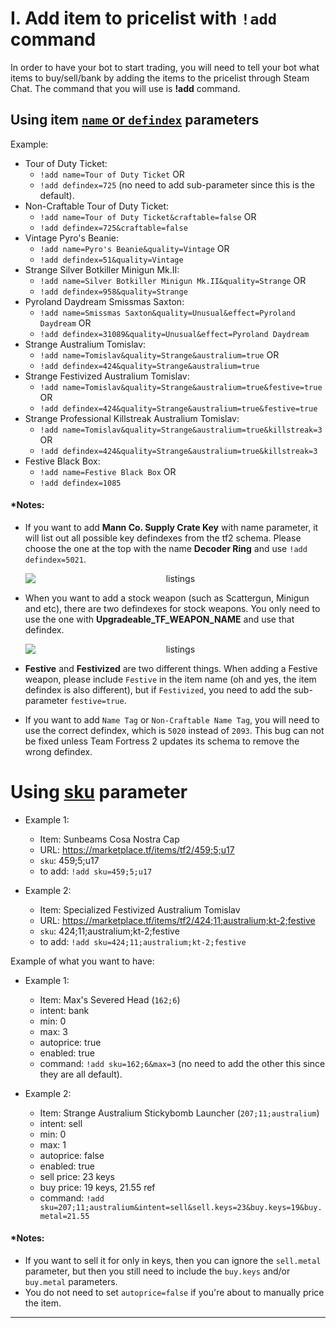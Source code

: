 # I. Add item to pricelist with `!add` command

In order to have your bot to start trading, you will need to tell your bot what items to buy/sell/bank by adding the items to the pricelist through Steam Chat.
The command that you will use is **!add** command. 

## Using item [`name` or `defindex`](https://github.com/TF2Autobot/tf2autobot/wiki/3.2-item-identifying-parameters#3.2.1---`name`-and-`defindex`-parameters) parameters

Example:

-   Tour of Duty Ticket:
    -   `!add name=Tour of Duty Ticket` OR
    -   `!add defindex=725` (no need to add sub-parameter since this is the default).
-   Non-Craftable Tour of Duty Ticket:
    -   `!add name=Tour of Duty Ticket&craftable=false` OR
    -   `!add defindex=725&craftable=false`
-   Vintage Pyro's Beanie:
    -   `!add name=Pyro's Beanie&quality=Vintage` OR
    -   `!add defindex=51&quality=Vintage`
-   Strange Silver Botkiller Minigun Mk.II:
    -   `!add name=Silver Botkiller Minigun Mk.II&quality=Strange` OR
    -   `!add defindex=958&quality=Strange`
-   Pyroland Daydream Smissmas Saxton:
    -   `!add name=Smissmas Saxton&quality=Unusual&effect=Pyroland Daydream` OR
    -   `!add defindex=31089&quality=Unusual&effect=Pyroland Daydream`
-   Strange Australium Tomislav:
    -   `!add name=Tomislav&quality=Strange&australium=true` OR
    -   `!add defindex=424&quality=Strange&australium=true`
-   Strange Festivized Australium Tomislav:
    -   `!add name=Tomislav&quality=Strange&australium=true&festive=true` OR
    -   `!add defindex=424&quality=Strange&australium=true&festive=true`
-   Strange Professional Killstreak Australium Tomislav:
    -   `!add name=Tomislav&quality=Strange&australium=true&killstreak=3` OR
    -   `!add defindex=424&quality=Strange&australium=true&killstreak=3`
-   Festive Black Box:
    -   `!add name=Festive Black Box` OR
    -   `!add defindex=1085`

#### \*Notes:

-   If you want to add **Mann Co. Supply Crate Key** with name parameter, it will list out all possible key defindexes from the tf2 schema. Please choose the one at the top with the name **Decoder Ring** and use `!add defindex=5021`.

    <div align="center"><img src="https://user-images.githubusercontent.com/47635037/92546032-221aad80-f284-11ea-8efa-3fd895503ad0.png" alt="listings" style="display: block; margin-left: auto; margin-right: auto;"></div>

-   When you want to add a stock weapon (such as Scattergun, Minigun and etc), there are two defindexes for stock weapons. You only need to use the one with **Upgradeable_TF_WEAPON_NAME** and use that defindex.

    <div align="center"><img src="https://user-images.githubusercontent.com/47635037/92545998-0adbc000-f284-11ea-990e-15cf44b7b271.png" alt="listings" style="display: block; margin-left: auto; margin-right: auto;"></div>

-   **Festive** and **Festivized** are two different things. When adding a Festive weapon, please include `Festive` in the item name (oh and yes, the item defindex is also different), but if `Festivized`, you need to add the sub-parameter `festive=true`.

-   If you want to add `Name Tag` or `Non-Craftable Name Tag`, you will need to use the correct defindex, which is `5020` instead of `2093`. This bug can not be fixed unless Team Fortress 2 updates its schema to remove the wrong defindex.

# Using [sku](https://github.com/TF2Autobot/tf2autobot/wiki/3.2-item-identifying-parameters#3.2.2---`sku`-parameter) parameter

-   Example 1:

    -   Item: Sunbeams Cosa Nostra Cap
    -   URL: https://marketplace.tf/items/tf2/459;5;u17
    -   `sku`: 459;5;u17
    -   to add: `!add sku=459;5;u17`

-   Example 2:
    -   Item: Specialized Festivized Australium Tomislav
    -   URL: https://marketplace.tf/items/tf2/424;11;australium;kt-2;festive
    -   `sku`: 424;11;australium;kt-2;festive
    -   to add: `!add sku=424;11;australium;kt-2;festive`



Example of what you want to have:

-   Example 1:

    -   Item: Max's Severed Head (`162;6`)
    -   intent: bank
    -   min: 0
    -   max: 3
    -   autoprice: true
    -   enabled: true
    -   command: `!add sku=162;6&max=3` (no need to add the other this since they are all default).

-   Example 2:
    -   Item: Strange Australium Stickybomb Launcher (`207;11;australium`)
    -   intent: sell
    -   min: 0
    -   max: 1
    -   autoprice: false
    -   enabled: true
    -   sell price: 23 keys
    -   buy price: 19 keys, 21.55 ref
    -   command: `!add sku=207;11;australium&intent=sell&sell.keys=23&buy.keys=19&buy.metal=21.55`

#### \*Notes:

-   If you want to sell it for only in keys, then you can ignore the `sell.metal` parameter, but then you still need to include the `buy.keys` and/or `buy.metal` parameters.
-   You do not need to set `autoprice=false` if you're about to manually price the item.

---